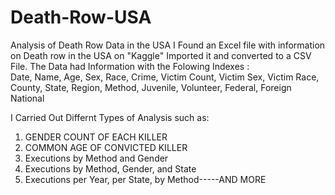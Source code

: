 # Death-Row-USA
Analysis of Death Row Data in the USA
I Found an Excel file with information on Death row in the USA on "Kaggle" Imported it and converted to a CSV File.
The Data had Information with the Folowing Indexes :  
Date, Name, Age, Sex, Race, Crime, Victim Count, Victim Sex, Victim Race, County, State, Region, Method, Juvenile, Volunteer, Federal, Foreign National

I Carried Out Differnt Types of Analysis such as:
 1. GENDER COUNT OF EACH KILLER
 2. COMMON AGE OF CONVICTED KILLER
 3. Executions by Method and Gender
 4. Executions by Method, Gender, and State
 5. Executions per Year, per State, by Method-----AND MORE
